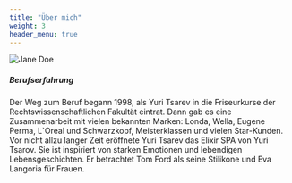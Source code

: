 ```yaml
---
title: "Über mich"
weight: 3
header_menu: true
---
```


![Jane Doe](images/happy-ethnic-woman-sitting-at-table-with-laptop-3769021.jpg)

##### Berufserfahrung

Der Weg zum Beruf begann 1998, als Yuri Tsarev in die Friseurkurse der 
Rechtswissenschaftlichen Fakultät eintrat. Dann gab es eine Zusammenarbeit 
mit vielen bekannten Marken: Londa, Wella, Eugene Perma, L`Oreal und Schwarzkopf, 
Meisterklassen und vielen Star-Kunden. Vor nicht allzu langer Zeit eröffnete Yuri 
Tsarev das Elixir SPA von Yuri Tsarov. Sie ist inspiriert von starken Emotionen und 
lebendigen Lebensgeschichten. Er betrachtet Tom Ford als seine Stilikone und Eva 
Langoria für Frauen.